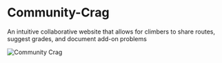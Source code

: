 # Community-Crag
An intuitive collaborative website that allows for climbers to share routes, suggest grades, and document add-on problems 

![Community Crag](https://communitycrag.com)
